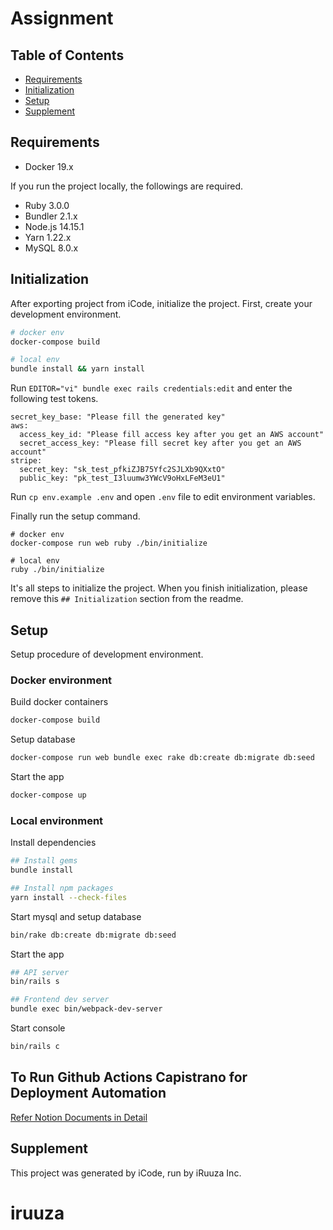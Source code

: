 # Assignment

## Table of Contents
* [Requirements](##requirements)
* [Initialization](##initialization)
* [Setup](##setup)
* [Supplement](##supplement)

## Requirements
- Docker 19.x

If you run the project locally, the followings are required.
- Ruby 3.0.0
- Bundler 2.1.x
- Node.js 14.15.1
- Yarn 1.22.x
- MySQL 8.0.x

## Initialization
After exporting project from iCode, initialize the project. First, create your development environment.
```bash
# docker env
docker-compose build

# local env
bundle install && yarn install
```

Run ` EDITOR="vi" bundle exec rails credentials:edit ` and enter the following test tokens.
```
secret_key_base: "Please fill the generated key"
aws:
  access_key_id: "Please fill access key after you get an AWS account"
  secret_access_key: "Please fill secret key after you get an AWS account"
stripe:
  secret_key: "sk_test_pfkiZJB75Yfc2SJLXb9QXxtO"
  public_key: "pk_test_I3luumw3YWcV9oHxLFeM3eU1"
```

Run `cp env.example .env` and open `.env` file to edit environment variables.

Finally run the setup command.
```
# docker env
docker-compose run web ruby ./bin/initialize

# local env
ruby ./bin/initialize
```

It's all steps to initialize the project. When you finish initialization, please remove this ` ## Initialization ` section from the readme.

## Setup
Setup procedure of development environment.

### Docker environment

Build docker containers
```bash
docker-compose build
```

Setup database
```bash
docker-compose run web bundle exec rake db:create db:migrate db:seed
```

Start the app
```bash
docker-compose up
```

### Local environment

Install dependencies
```bash
## Install gems
bundle install

## Install npm packages
yarn install --check-files
```

Start mysql and setup database
```bash
bin/rake db:create db:migrate db:seed
```

Start the app
```bash
## API server
bin/rails s

## Frontend dev server
bundle exec bin/webpack-dev-server
```

Start console
```bash
bin/rails c
```

## To Run Github Actions Capistrano for Deployment Automation
[Refer Notion Documents in Detail](https://www.notion.so/iruuzainc/Steps-For-Capistrano-Deployment-Automation-Workflow-60ed1631c4aa4c99a3890a9d4dfe09de)


## Supplement
This project was generated by iCode, run by iRuuza Inc.
# iruuza
